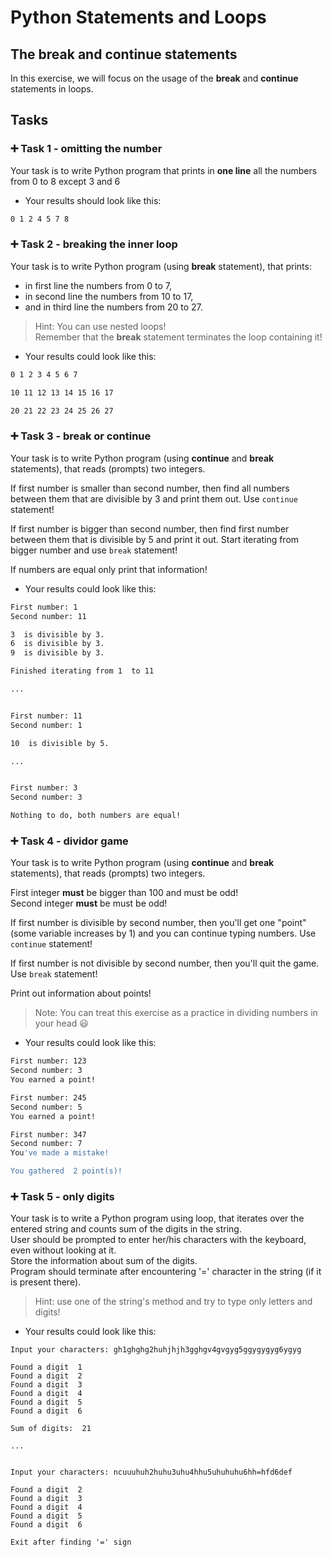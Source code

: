 # Python Statements and Loops

## The break and continue statements

In this exercise, we will focus on the usage of the **break** and **continue** statements in loops.
 
## 

## Tasks

### 

### :heavy_plus_sign: Task 1 - omitting the number

Your task is to write Python program that prints in **one line** all the numbers from 0 to 8 except 3 and 6  

- Your results should look like this:


```bash
0 1 2 4 5 7 8
 ``` 

### :heavy_plus_sign: Task 2 - breaking the inner loop

Your task is to write Python program (using **break** statement),
that prints:  
- in first line the numbers from 0 to 7,
- in second line the numbers from 10 to 17,
- and in third line the numbers from 20 to 27.  

>Hint: You can use nested loops!  
Remember that the **break** statement terminates the loop containing it!

- Your results could look like this:


```bash
0 1 2 3 4 5 6 7 

10 11 12 13 14 15 16 17 

20 21 22 23 24 25 26 27  
``` 

### :heavy_plus_sign: Task 3 - break or continue

Your task is to write Python program (using **continue** and **break** statements), that reads (prompts) two integers.  

If first number is smaller than second number, then find all numbers between them that are divisible by 3 and print them out. Use `continue` statement!  

If first number is bigger than second number, then find first number between them that is divisible by 5 and print it out. Start iterating from bigger number and use `break` statement!  

If numbers are equal only print that information!

- Your results could look like this:


```bash
First number: 1
Second number: 11

3  is divisible by 3.
6  is divisible by 3.
9  is divisible by 3.

Finished iterating from 1  to 11

...


First number: 11
Second number: 1

10  is divisible by 5.

...


First number: 3
Second number: 3

Nothing to do, both numbers are equal!
``` 

### :heavy_plus_sign: Task 4 - dividor game

Your task is to write Python program (using **continue** and **break** statements), that reads (prompts) two integers.  

First integer **must** be bigger than 100 and must be odd!  
Second integer **must** be must be odd!  

If first number is divisible by second number, then you'll get one "point" (some variable increases by 1) and you can continue typing numbers. Use `continue` statement!  

If first number is not divisible by second number, then you'll quit the game. Use `break` statement!  

Print out information about points!

>Note: You can treat this exercise as a practice in dividing numbers in your head :smiley:

- Your results could look like this:


```bash
First number: 123
Second number: 3
You earned a point!

First number: 245
Second number: 5
You earned a point!

First number: 347
Second number: 7
You've made a mistake!

You gathered  2 point(s)!
``` 

### :heavy_plus_sign: Task 5 - only digits

Your task is to write a Python program using loop, that iterates over the entered string and counts sum of the digits in the string.  
User should be prompted to enter her/his characters with the keyboard, even without looking at it.  
Store the information about sum of the digits.  
Program should terminate after encountering '=' character in the string (if it is present there).

>Hint: use one of the string's method and try to type only letters and digits!  


- Your results could look like this:


```
Input your characters: gh1ghghg2huhjhjh3gghgv4gvgyg5ggygygyg6ygyg

Found a digit  1
Found a digit  2
Found a digit  3
Found a digit  4
Found a digit  5
Found a digit  6

Sum of digits:  21

...


Input your characters: ncuuuhuh2huhu3uhu4hhu5uhuhuhu6hh=hfd6def

Found a digit  2
Found a digit  3
Found a digit  4
Found a digit  5
Found a digit  6

Exit after finding '=' sign 
``` 
